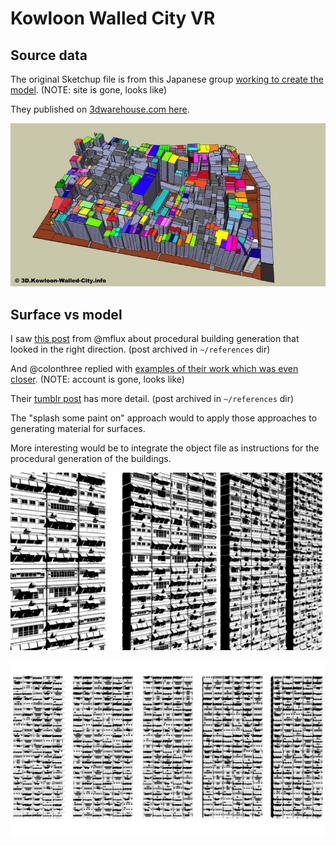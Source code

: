 # Kowloon Walled City VR


## Source data

The original Sketchup file is from this Japanese group [working to create the model](http://3d.kowloon-walled-city.info/top/en). (NOTE: site is gone, looks like)

They published on [3dwarehouse.com here](https://3dwarehouse.sketchup.com/collection/u86e3e850-75c6-41f8-bb8c-db9ae8d660d5/Kowloon-Walled-City?sortBy=modifyTime%20DESC&searchTab=model&hl=en).

![original sketch](references/orig-sketch.png)

## Surface vs model

I saw [this post](https://twitter.com/mflux/status/874182080359350273) from @mflux about procedural building generation that looked in the right direction. (post archived in `~/references` dir)

And @colonthree replied with [examples of their work which was even closer](https://twitter.com/Colonthreee/status/874278263186747392). (NOTE: account is gone, looks like)

Their [tumblr post](https://colonthreeenterprises.tumblr.com/post/130285597286/finally-i-got-to-test-the-particle-setup-i-had-in) has more detail. (post archived in `~/references` dir)

The "splash some paint on" approach would to apply those approaches to generating material for surfaces.

More interesting would be to integrate the object file as instructions for the procedural generation of the buildings.

![texture1](references/kwc-tumblr-colonthreeenterprises-1.png)

![texture2](references/kwc-tumblr-colonthreeenterprises-2.png)
